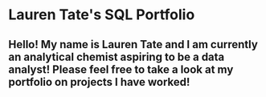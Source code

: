 # Lauren Tate's SQL Portfolio 

## Hello! My name is Lauren Tate and I am currently an analytical chemist aspiring to be a data analyst! Please feel free to take a look at my portfolio on projects I have worked! 

